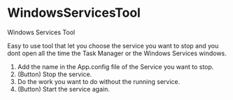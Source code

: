 # WindowsServicesTool
 Windows Services Tool

Easy to use tool that let you choose the service you want to stop and you dont open all the time the Task Manager or the Windows Services windows.

1) Add the name in the App.config file of the Service you want to stop.
2) (Button) Stop the service.
3) Do the work you want to do without the running service.
4) (Button) Start the service again.
